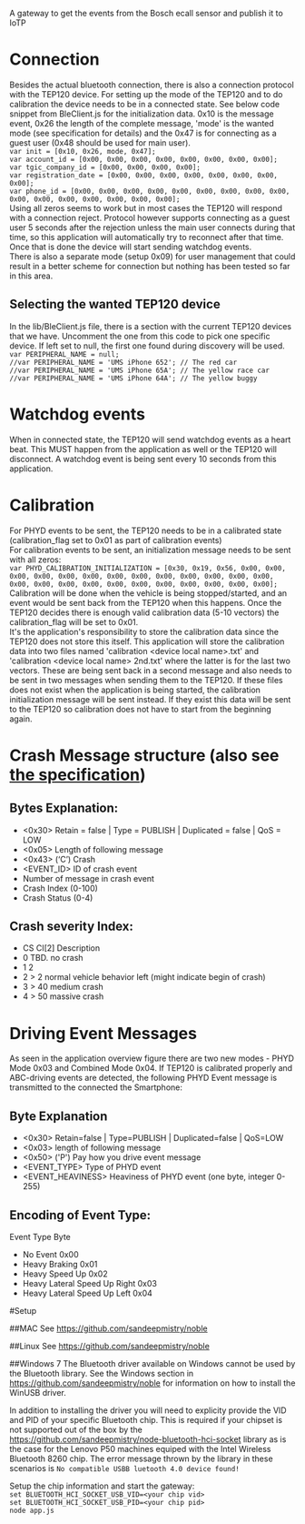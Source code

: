 A gateway to get the events from the Bosch ecall sensor and publish it to IoTP

# Connection
Besides the actual bluetooth connection, there is also a connection protocol with the TEP120 device. For setting up the mode of the TEP120 and to do calibration the device needs to be in a connected state. See below code snippet from BleClient.js for the initialization data. 0x10 is the message event, 0x26 the length of the complete message, 'mode' is the wanted mode (see specification for details) and the 0x47 is for connecting as a guest user (0x48 should be used for main user).  
`var init = [0x10, 0x26, mode, 0x47];`  
`var account_id = [0x00, 0x00, 0x00, 0x00, 0x00, 0x00, 0x00, 0x00];`  
`var tgic_company_id = [0x00, 0x00, 0x00, 0x00];`  
`var registration_date = [0x00, 0x00, 0x00, 0x00, 0x00, 0x00, 0x00, 0x00];`  
`var phone_id = [0x00, 0x00, 0x00, 0x00, 0x00, 0x00, 0x00, 0x00, 0x00, 0x00, 0x00, 0x00, 0x00, 0x00, 0x00, 0x00];`    
Using all zeros seems to work but in most cases the TEP120 will respond with a connection reject. Protocol however supports connecting as a guest user 5 seconds after the rejection unless the main user connects during that time, so this application will automatically try to reconnect after that time. Once that is done the device will start sending watchdog events.  
There is also a separate mode (setup 0x09) for user management that could result in a better scheme for connection but nothing has been tested so far in this area.

## Selecting the wanted TEP120 device
In the lib/BleClient.js file, there is a section with the current TEP120 devices that we have. Uncomment the one from this code to pick one specific device. If left set to null, the first one found during discovery will be used.  
`var PERIPHERAL_NAME = null;`  
`//var PERIPHERAL_NAME = 'UMS iPhone 652'; // The red car`  
`//var PERIPHERAL_NAME = 'UMS iPhone 65A'; // The yellow race car`  
`//var PERIPHERAL_NAME = 'UMS iPhone 64A'; // The yellow buggy`

# Watchdog events
When in connected state, the TEP120 will send watchdog events as a heart beat. This MUST happen from the application as well or the TEP120 will disconnect. A watchdog event is being sent every 10 seconds from this application.

# Calibration
For PHYD events to be sent, the TEP120 needs to be in a calibrated state (calibration_flag set to 0x01 as part of calibration events)  
For calibration events to be sent, an initialization message needs to be sent with all zeros:  
`var PHYD_CALIBRATION_INITIALIZATION = [0x30, 0x19, 0x56, 0x00, 0x00, 0x00, 0x00, 0x00, 0x00, 0x00, 0x00, 0x00, 0x00, 0x00, 0x00, 0x00, 0x00, 0x00, 0x00, 0x00, 0x00, 0x00, 0x00, 0x00, 0x00, 0x00, 0x00];`  
Calibration will be done when the vehicle is being stopped/started, and an event would be sent back from the TEP120 when this happens. Once the TEP120 decides there is enough valid calibration data (5-10 vectors) the calibration_flag will be set to 0x01.  
It's the application's responsibility to store the calibration data since the TEP120 does not store this itself. This application will store the calibration data into two files named 'calibration &lt;device local name&gt;.txt' and 'calibration &lt;device local name&gt; 2nd.txt' where the latter is for the last two vectors. These are being sent back in a second message and also needs to be sent in two messages when sending them to the TEP120. If these files does not exist when the application is being started, the calibration initialization message will be sent instead. If they exist this data will be sent to the TEP120 so calibration does not have to start from the beginning again.

# Crash Message structure (also see [the specification](TEP120-BTspecification_v1.4.pdf))

## Bytes Explanation:
- <0x30> Retain = false | Type = PUBLISH | Duplicated = false | QoS = LOW
- <0x05> Length of following message
- <0x43> (‘C’) Crash
- <EVENT_ID> ID of crash event
- <CNT> Number of message in crash event
- <CI> Crash Index (0-100)
- <CS> Crash Status (0-4)

## Crash severity Index:
- CS CI[2] Description
- 0 TBD. no crash
- 1 2
- 2 > 2 normal vehicle behavior left (might indicate begin of crash)
- 3 > 40 medium crash
- 4 > 50 massive crash


# Driving Event Messages
As seen in the application overview figure there are two new modes - PHYD Mode 0x03 and Combined Mode 0x04. If TEP120 is calibrated
properly and ABC-driving events are detected, the following PHYD Event message is transmitted to the connected the Smartphone:

## Byte Explanation
- <0x30> Retain=false | Type=PUBLISH | Duplicated=false | QoS=LOW
- <0x03> length of following message
- <0x50> ('P') Pay how you drive event message
- <EVENT_TYPE> Type of PHYD event
- <EVENT_HEAVINESS> Heaviness of PHYD event (one byte, integer 0-255)

## Encoding of Event Type:
Event Type Byte
- No Event 0x00
- Heavy Braking 0x01
- Heavy Speed Up 0x02
- Heavy Lateral Speed Up Right 0x03
- Heavy Lateral Speed Up Left 0x04

#Setup

##MAC
See https://github.com/sandeepmistry/noble

##Linux
See https://github.com/sandeepmistry/noble

##Windows 7
The Bluetooth driver available on Windows cannot be used by the Bluetooth library. See the Windows section in https://github.com/sandeepmistry/noble for information on how to install the WinUSB driver.

In addition to installing the driver you will need to explicity provide the VID and PID of your specific Bluetooth chip. This is required if your chipset is not supported out of the box by the https://github.com/sandeepmistry/node-bluetooth-hci-socket library as is the case for the Lenovo P50 machines equiped with the Intel Wireless Bluetooth 8260 chip. The error message thrown by the library in these scenarios is `No compatible USBB luetooth 4.0 device found!`

Setup the chip information and start the gateway:  
`set BLUETOOTH_HCI_SOCKET_USB_VID=<your chip vid>`  
`set BLUETOOTH_HCI_SOCKET_USB_PID=<your chip pid>`  
`node app.js`  
